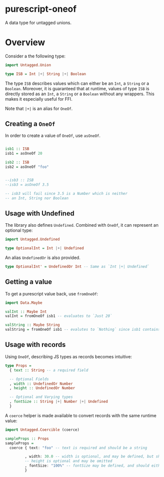 # purescript-oneof

A data type for untagged unions.

# Overview

Consider a the following type:

```purescript
import Untagged.Union

type ISB = Int |+| String |+| Boolean
```

The type `ISB` describes values which can either be an `Int`, a `String` or a `Boolean`. Moreover, it is guaranteed that at runtime, values of type `ISB` is directly stored as an `Int`, a `String` or a `Boolean` without any wrappers. This makes it especially useful for FFI.

Note that `|+|` is an alias for `OneOf`.

## Creating a `OneOf`

In order to create a value of `OneOf`, use `asOneOf`.

```purescript

isb1 :: ISB
isb1 = asOneOf 20

isb2 :: ISB
isb2 = asOneOf "foo"


--isb3 :: ISB
--isb3 = asOneOf 3.5

-- isb3 will fail since 3.5 is a Number which is neither
-- an Int, String nor Boolean

```

## Usage with Undefined

The library also defines `Undefined`. Combined with `OneOf`, it can represent an optional type:

```purescript
import Untagged.Undefined

type OptionalInt = Int |+| Undefined
```

An alias `UndefinedOr` is also provided.

```purescript
type OptionalInt' = UndefinedOr Int -- Same as `Int |+| Undefined`
```

## Getting a value

To get a purescript value back, use `fromOneOf`:

```purescript
import Data.Maybe

valInt :: Maybe Int
valInt = fromOneOf isb1 -- evaluates to `Just 20`

valString :: Maybe String
valString = fromOneOf isb1 -- evalutes to `Nothing` since isb1 contains an Int

```

## Usage with records

Using `OneOf`, describing JS types as records becomes intuitive:

```purescript
type Props =
  { text :: String -- a required field

  -- Optional Fields
  , width :: UndefinedOr Number
  , height :: UndefinedOr Number

  -- Optional and Varying types
  , fontSize :: String |+| Number |+| Undefined
  }
```

A `coerce` helper is made available to convert records with the same runtime value:

```purescript
import Untagged.Coercible (coerce)

sampleProps :: Props
sampleProps =
  coerce { text: "foo" -- text is required and should be a string

         , width: 30.0 -- width is optional, and may be defined, but should be a Number
         -- height is optional and may be omitted
         , fontSize: "100%" -- fontSize may be defined, and should either be a string or number
         }

```
